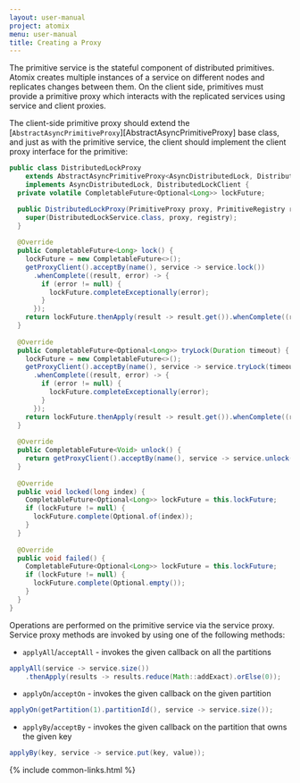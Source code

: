 ```yaml
---
layout: user-manual
project: atomix
menu: user-manual
title: Creating a Proxy
---
```


The primitive service is the stateful component of distributed primitives. Atomix creates multiple instances of a service on different nodes and replicates changes between them. On the client side, primitives must provide a primitive proxy which interacts with the replicated services using service and client proxies.

The client-side primitive proxy should extend the [`AbstractAsyncPrimitiveProxy`][AbstractAsyncPrimitiveProxy] base class, and just as with the primitive service, the client should implement the client proxy interface for the primitive:

```java
public class DistributedLockProxy
    extends AbstractAsyncPrimitiveProxy<AsyncDistributedLock, DistributedLockService>
    implements AsyncDistributedLock, DistributedLockClient {
  private volatile CompletableFuture<Optional<Long>> lockFuture;

  public DistributedLockProxy(PrimitiveProxy proxy, PrimitiveRegistry registry, ScheduledExecutorService scheduledExecutor) {
    super(DistributedLockService.class, proxy, registry);
  }
  
  @Override
  public CompletableFuture<Long> lock() {
    lockFuture = new CompletableFuture<>();
    getProxyClient().acceptBy(name(), service -> service.lock())
      .whenComplete((result, error) -> {
        if (error != null) {
          lockFuture.completeExceptionally(error);
        }
      });
    return lockFuture.thenApply(result -> result.get()).whenComplete((r, e) -> lockFuture = null);
  }
  
  @Override
  public CompletableFuture<Optional<Long>> tryLock(Duration timeout) {
    lockFuture = new CompletableFuture<>();
    getProxyClient().acceptBy(name(), service -> service.tryLock(timeout.toMillis()))
      .whenComplete((result, error) -> {
        if (error != null) {
          lockFuture.completeExceptionally(error);
        }
      });
    return lockFuture.thenApply(result -> result.get()).whenComplete((r, e) -> lockFuture = null);
  }
  
  @Override
  public CompletableFuture<Void> unlock() {
    return getProxyClient().acceptBy(name(), service -> service.unlock());
  }
  
  @Override
  public void locked(long index) {
    CompletableFuture<Optional<Long>> lockFuture = this.lockFuture;
    if (lockFuture != null) {
      lockFuture.complete(Optional.of(index));
    }
  }
  
  @Override
  public void failed() {
    CompletableFuture<Optional<Long>> lockFuture = this.lockFuture;
    if (lockFuture != null) {
      lockFuture.complete(Optional.empty());
    }
  }
}
```

Operations are performed on the primitive service via the service proxy. Service proxy methods are invoked by using one of the following methods:
* `applyAll`/`acceptAll` - invokes the given callback on all the partitions
```java
applyAll(service -> service.size())
    .thenApply(results -> results.reduce(Math::addExact).orElse(0));
```
* `applyOn`/`acceptOn` - invokes the given callback on the given partition
```java
applyOn(getPartition(1).partitionId(), service -> service.size());
```
* `applyBy`/`acceptBy` - invokes the given callback on the partition that owns the given key
```java
applyBy(key, service -> service.put(key, value));
```

{% include common-links.html %}
